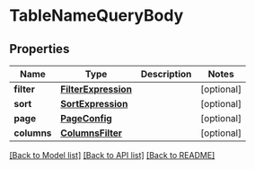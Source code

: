 # TableNameQueryBody

## Properties
Name | Type | Description | Notes
------------ | ------------- | ------------- | -------------
**filter** | [**FilterExpression**](FilterExpression.md) |  | [optional] 
**sort** | [**SortExpression**](SortExpression.md) |  | [optional] 
**page** | [**PageConfig**](PageConfig.md) |  | [optional] 
**columns** | [**ColumnsFilter**](ColumnsFilter.md) |  | [optional] 

[[Back to Model list]](../README.md#documentation-for-models) [[Back to API list]](../README.md#documentation-for-api-endpoints) [[Back to README]](../README.md)

